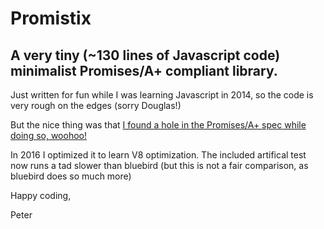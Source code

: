 # Promistix
## A very tiny (~130 lines of Javascript code) minimalist Promises/A+ compliant library.

Just written for fun while I was learning Javascript in 2014, so the code is very rough on the edges (sorry Douglas!)

But the nice thing was that [I found a hole in the Promises/A+ spec while doing so, woohoo!](https://github.com/promises-aplus/promises-tests/issues/59)

In 2016 I optimized it to learn V8 optimization. The included artifical test now runs a tad slower than bluebird (but this is not a fair comparison, as bluebird does so much more)

Happy coding,

Peter

